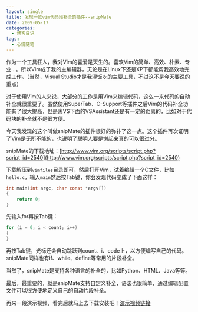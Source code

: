 ```yaml
---
layout: single
title: 发现一款vim代码段补全的插件--snipMate
date: 2009-05-17
categories:
  - 博客日记
tags:
  - 心情随笔
---
```


作为一个工具狂人，我对Vim的喜爱是天生的。喜欢Vim的简单、高效、朴素、专业...。所以Vim成了我的主编辑器，无论是在Linux下还是XP下都能帮我高效地完成工作。（当然，Visual Studio才是我混饭吃的主要工具，不过这不是今天要说的重点）

对于使用Vim的人来说，大部分的工作是用Vim来编辑代码，这么一来代码的自动补全就很重要了。虽然使用SuperTab、C-Support等插件之后Vim的代码补全功能有了很大提高，但是离VS下面的VSAssistant还是有一定的距离的，比如对于代码块的补全就不是很方便。

今天我发现的这个叫做snipMate的插件很好的弥补了这一点。这个插件再次证明了Vim是无所不能的，也说明了聪明人要是懒起来真的可以很过分。

snipMate的下载地址：[http://www.vim.org/scripts/script.php?script_id=2540](http://www.vim.org/scripts/script.php?script_id=2540)

下载解压到`vimfiles`目录即可，然后打开Vim，试着编辑一个C文件，比如`hello.c`，输入`main`然后按Tab键，你会发现代码变成了下面这样：

```c
int main(int argc, char const *argv[])
{
    return 0;
}
```
先输入for再按Tab键：
```c
for (i = 0; i < count; i++)
{
}
```
再按Tab键，光标还会自动跳跃到count、i、code上，以方便编写自己的代码。snipMate同样也有if、while、define等常用的片段补全。

当然了，snipMate是支持各种语言的补全的，比如Python、HTML、Java等等。

最后，最重要的，就是snipMate支持自定义补全，语法也很简单，通过编辑配置文件可以很方便地定义自己的自动片段补全。

再来一段演示视频，看完后就马上去下载安装吧！[演示视频链接](http://www.vimeo.com/3535418)
